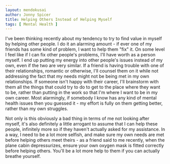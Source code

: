 ```yaml
---
layout: mendokusai
author: Jonny Spicer
title: Helping Others Instead of Helping Myself
tags: [ Mental Health ]
---
```

I've been thinking recently about my tendency to try to find value in myself by helping other people. I do it an alarming amount - if ever one of my friends has some kind of problem,
I want to help them "fix" it. On some level I feel like if I can fix other people's problems, I'll have worth as a person myself. I end up putting my energy into other people's
issues instead of my own, even if the two are very similar. If a friend is having trouble with one of their relationships, romantic or otherwise, I'll counsel them on it while not
addressing the fact that my needs might not be being met in my own relationships. If someone isn't happy with their career, I'll brainstorm with them all the things that could
try to do to get to the place where they want to be, rather than putting in the work so that I'm where I want to be in my own career. Most alarmingly, if somebody I know has any
kind of mental health issues then you guessed it - my effort is fully on them getting better, rather than my own struggles.

Not only is this obviously a bad thing in terms of me not looking after myself, it's also definitely a little arrogant to assume that I can help these people, infinitely more so if
they haven't actually asked for my assistance. In a way, I need to be a lot more selfish, and make sure my own needs are met before helping others meet theirs - as a friend said to
me recently, when the plane cabin depressurizes, ensure your own oxygen mask is fitted correctly before helping others. You'll be a lot more help to them if you can actually breathe
yourself.
